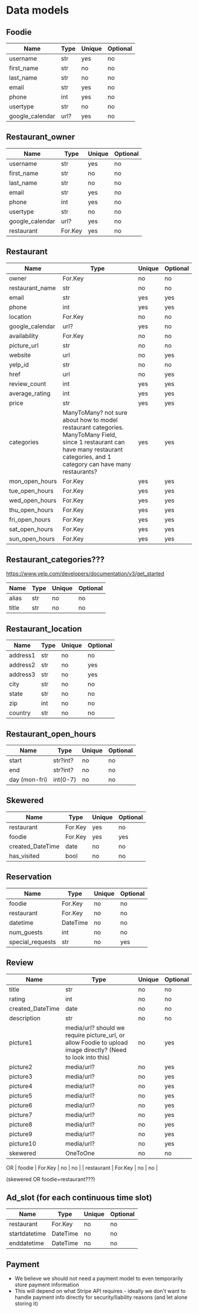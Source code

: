 # Data models

## Foodie
| Name            | Type    | Unique | Optional |
|-----------------|---------|--------|----------|
| username        | str     | yes    | no       |
| first_name      | str     | no     | no       |
| last_name       | str     | no     | no       |
| email           | str     | yes    | no       |
| phone           | int     | yes    | no       |
| usertype        | str     | no     | no       |
| google_calendar | url?    | yes    | no       |


## Restaurant_owner
| Name            | Type    | Unique | Optional |
|-----------------|---------|--------|----------|
| username        | str     | yes    | no       |
| first_name      | str     | no     | no       |
| last_name       | str     | no     | no       |
| email           | str     | yes    | no       |
| phone           | int     | yes    | no       |
| usertype        | str     | no     | no       |
| google_calendar | url?    | yes    | no       |
| restaurant      | For.Key | yes    | no       |

## Restaurant
| Name            | Type    | Unique | Optional |
|-----------------|---------|--------|----------|
| owner           | For.Key | no     | no       |
| restaurant_name | str     | no     | no       |
| email           | str     | yes    | yes      |
| phone           | int     | yes    | yes      |
| location        | For.Key | no     | no       |
| google_calendar | url?    | yes    | no       |
| availability    | For.Key | no     | no       |
| picture_url     | str     | no     | no       |
| website         | url     | no     | yes      |
| yelp_id         | str     | no     | no       |
| href            | url     | no     | yes      |
| review_count    | int     | yes    | yes      |
| average_rating  | int     | yes    | yes      |
| price           | str     | yes    | yes      |
| categories      |ManyToMany? not sure about how to model restaurant categories. ManyToMany Field, since 1 restaurant can have many restaurant categories, and 1 category can have many restaurants?| yes  | yes      |
| mon_open_hours  | For.Key | yes    | yes      |
| tue_open_hours  | For.Key | yes    | yes      |
| wed_open_hours  | For.Key | yes    | yes      |
| thu_open_hours  | For.Key | yes    | yes      |
| fri_open_hours  | For.Key | yes    | yes      |
| sat_open_hours  | For.Key | yes    | yes      |
| sun_open_hours  | For.Key | yes    | yes      |


## Restaurant_categories???
https://www.yelp.com/developers/documentation/v3/get_started

| Name            | Type    | Unique | Optional |
|-----------------|---------|--------|----------|
| alias           | str     | no     | no       |
| title           | str     | no     | no       |

## Restaurant_location
| Name            | Type    | Unique | Optional |
|-----------------|---------|--------|----------|
| address1        | str     | no     | no       |
| address2        | str     | no     | yes      |
| address3        | str     | no     | yes      |
| city            | str     | no     | no       |
| state           | str     | no     | no       |
| zip             | int     | no     | no       |
| country         | str     | no     | no       |

## Restaurant_open_hours
| Name            | Type    | Unique | Optional |
|-----------------|---------|--------|----------|
| start           | str?int?| no     | no       |
| end             | str?int?| no     | no       |
| day (mon-fri)   | int(0-7)| no     | no       |


## Skewered
| Name            | Type    | Unique | Optional |
|-----------------|---------|--------|----------|
| restaurant      | For.Key | yes    | no       |
| foodie          | For.Key | yes    | yes      |
| created_DateTime| date    | no     | no       |
| has_visited     | bool    | no     | no       |

## Reservation
| Name            | Type    | Unique | Optional |
|-----------------|---------|--------|----------|
| foodie          | For.Key | no     | no       |
| restaurant      | For.Key | no     | no       |
| datetime        | DateTime| no     | no       |
| num_guests      | int     | no     | no       |
| special_requests| str     | no     | yes      |

## Review
| Name            | Type    | Unique | Optional |
|-----------------|---------|--------|----------|
| title           | str     | no     | no       |
| rating          | int     | no     | no       |
| created_DateTime| date    | no     | no       |
| description     | str     | no     | no       |
| picture1        |media/url? should we require picture_url, or allow Foodie to upload image directly? (Need to look into this)| no    | yes      |
| picture2        |media/url?| no    | yes      |
| picture3        |media/url?| no    | yes      |
| picture4        |media/url?| no    | yes      |
| picture5        |media/url?| no    | yes      |
| picture6        |media/url?| no    | yes      |
| picture7        |media/url?| no    | yes      |
| picture8        |media/url?| no    | yes      |
| picture9        |media/url?| no    | yes      |
| picture10       |media/url?| no    | yes      |
| skewered        | OneToOne| no     | no       |
OR
| foodie          | For.Key | no     | no       |
| restaurant      | For.Key | no     | no       |

(skewered OR foodie+restaurant???)


## Ad_slot (for each continuous time slot)
| Name            | Type    | Unique | Optional |
|-----------------|---------|--------|----------|
| restaurant      | For.Key | no     | no       |
| startdatetime   | DateTime| no     | no       |
| enddatetime     | DateTime| no     | no       |


## Payment
- We believe we should not need a payment model to even temporarily store payment information
- This will depend on what Stripe API requires - ideally we don't want to handle payment info directly for security/liability reasons (and let alone storing it)

